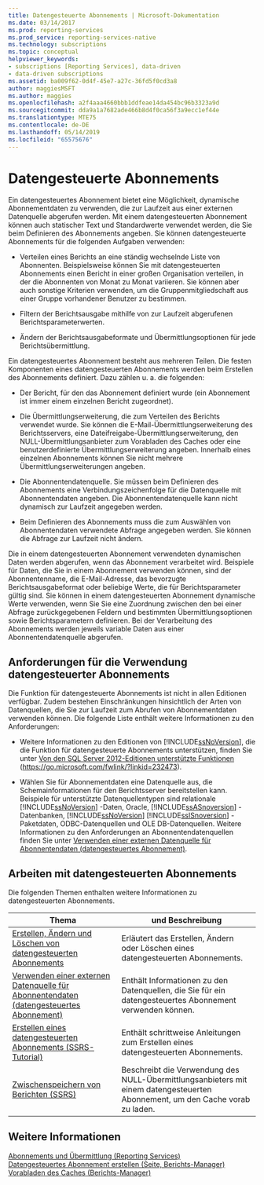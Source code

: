 ```yaml
---
title: Datengesteuerte Abonnements | Microsoft-Dokumentation
ms.date: 03/14/2017
ms.prod: reporting-services
ms.prod_service: reporting-services-native
ms.technology: subscriptions
ms.topic: conceptual
helpviewer_keywords:
- subscriptions [Reporting Services], data-driven
- data-driven subscriptions
ms.assetid: ba009f62-0d4f-45e7-a27c-36fd5f0cd3a8
author: maggiesMSFT
ms.author: maggies
ms.openlocfilehash: a2f4aaa4660bbb1ddfeae14da454bc96b3323a9d
ms.sourcegitcommit: dda9a1a7682ade466b8d4f0ca56f3a9ecc1ef44e
ms.translationtype: MTE75
ms.contentlocale: de-DE
ms.lasthandoff: 05/14/2019
ms.locfileid: "65575676"
---
```

# <a name="data-driven-subscriptions"></a>Datengesteuerte Abonnements
  Ein datengesteuertes Abonnement bietet eine Möglichkeit, dynamische Abonnementdaten zu verwenden, die zur Laufzeit aus einer externen Datenquelle abgerufen werden. Mit einem datengesteuerten Abonnement können auch statischer Text und Standardwerte verwendet werden, die Sie beim Definieren des Abonnements angeben. Sie können datengesteuerte Abonnements für die folgenden Aufgaben verwenden:  
  
-   Verteilen eines Berichts an eine ständig wechselnde Liste von Abonnenten. Beispielsweise können Sie mit datengesteuerten Abonnements einen Bericht in einer großen Organisation verteilen, in der die Abonnenten von Monat zu Monat variieren. Sie können aber auch sonstige Kriterien verwenden, um die Gruppenmitgliedschaft aus einer Gruppe vorhandener Benutzer zu bestimmen.  
  
-   Filtern der Berichtsausgabe mithilfe von zur Laufzeit abgerufenen Berichtsparameterwerten.  
  
-   Ändern der Berichtsausgabeformate und Übermittlungsoptionen für jede Berichtsübermittlung.  
  
 Ein datengesteuertes Abonnement besteht aus mehreren Teilen. Die festen Komponenten eines datengesteuerten Abonnements werden beim Erstellen des Abonnements definiert. Dazu zählen u. a. die folgenden:  
  
-   Der Bericht, für den das Abonnement definiert wurde (ein Abonnement ist immer einem einzelnen Bericht zugeordnet).  
  
-   Die Übermittlungserweiterung, die zum Verteilen des Berichts verwendet wurde. Sie können die E-Mail-Übermittlungserweiterung des Berichtsservers, eine Dateifreigabe-Übermittlungserweiterung, den NULL-Übermittlungsanbieter zum Vorabladen des Caches oder eine benutzerdefinierte Übermittlungserweiterung angeben. Innerhalb eines einzelnen Abonnements können Sie nicht mehrere Übermittlungserweiterungen angeben.  
  
-   Die Abonnentendatenquelle. Sie müssen beim Definieren des Abonnements eine Verbindungszeichenfolge für die Datenquelle mit Abonnentendaten angeben. Die Abonnentendatenquelle kann nicht dynamisch zur Laufzeit angegeben werden.  
  
-   Beim Definieren des Abonnements muss die zum Auswählen von Abonnentendaten verwendete Abfrage angegeben werden. Sie können die Abfrage zur Laufzeit nicht ändern.  
  
 Die in einem datengesteuerten Abonnement verwendeten dynamischen Daten werden abgerufen, wenn das Abonnement verarbeitet wird. Beispiele für Daten, die Sie in einem Abonnement verwenden können, sind der Abonnentenname, die E-Mail-Adresse, das bevorzugte Berichtsausgabeformat oder beliebige Werte, die für Berichtsparameter gültig sind. Sie können in einem datengesteuerten Abonnement dynamische Werte verwenden, wenn Sie Sie eine Zuordnung zwischen den bei einer Abfrage zurückgegebenen Feldern und bestimmten Übermittlungsoptionen sowie Berichtsparametern definieren. Bei der Verarbeitung des Abonnements werden jeweils variable Daten aus einer Abonnentendatenquelle abgerufen.  
  
## <a name="requirements-for-using-data-driven-subscriptions"></a>Anforderungen für die Verwendung datengesteuerter Abonnements  
 Die Funktion für datengesteuerte Abonnements ist nicht in allen Editionen verfügbar. Zudem bestehen Einschränkungen hinsichtlich der Arten von Datenquellen, die Sie zur Laufzeit zum Abrufen von Abonnementdaten verwenden können. Die folgende Liste enthält weitere Informationen zu den Anforderungen:  
  
-   Weitere Informationen zu den Editionen von [!INCLUDE[ssNoVersion](../../includes/ssnoversion-md.md)], die die Funktion für datengesteuerte Abonnements unterstützen, finden Sie unter [Von den SQL Server 2012-Editionen unterstützte Funktionen](https://go.microsoft.com/fwlink/?linkid=232473) (https://go.microsoft.com/fwlink/?linkid=232473).  
  
-   Wählen Sie für Abonnementdaten eine Datenquelle aus, die Schemainformationen für den Berichtsserver bereitstellen kann. Beispiele für unterstützte Datenquellentypen sind relationale [!INCLUDE[ssNoVersion](../../includes/ssnoversion-md.md)] -Daten, Oracle, [!INCLUDE[ssASnoversion](../../includes/ssasnoversion-md.md)] -Datenbanken, [!INCLUDE[ssNoVersion](../../includes/ssnoversion-md.md)] [!INCLUDE[ssISnoversion](../../includes/ssisnoversion-md.md)] -Paketdaten, ODBC-Datenquellen und OLE DB-Datenquellen. Weitere Informationen zu den Anforderungen an Abonnentendatenquellen finden Sie unter [Verwenden einer externen Datenquelle für Abonnentendaten &#40;datengesteuertes Abonnement&#41;](../../reporting-services/subscriptions/use-an-external-data-source-for-subscriber-data-data-driven-subscription.md).  
  
## <a name="working-with-data-driven-subscriptions"></a>Arbeiten mit datengesteuerten Abonnements  
 Die folgenden Themen enthalten weitere Informationen zu datengesteuerten Abonnements.  
  
|Thema|und Beschreibung|  
|------------|-----------------|  
|[Erstellen, Ändern und Löschen von datengesteuerten Abonnements](../../reporting-services/subscriptions/create-modify-and-delete-data-driven-subscriptions.md)|Erläutert das Erstellen, Ändern oder Löschen eines datengesteuerten Abonnements.|  
|[Verwenden einer externen Datenquelle für Abonnentendaten &#40;datengesteuertes Abonnement&#41;](../../reporting-services/subscriptions/use-an-external-data-source-for-subscriber-data-data-driven-subscription.md)|Enthält Informationen zu den Datenquellen, die Sie für ein datengesteuertes Abonnement verwenden können.|  
|[Erstellen eines datengesteuerten Abonnements &#40;SSRS-Tutorial&#41;](../../reporting-services/create-a-data-driven-subscription-ssrs-tutorial.md)|Enthält schrittweise Anleitungen zum Erstellen eines datengesteuerten Abonnements.|  
|[Zwischenspeichern von Berichten &#40;SSRS&#41;](../../reporting-services/report-server/caching-reports-ssrs.md)|Beschreibt die Verwendung des NULL-Übermittlungsanbieters mit einem datengesteuerten Abonnement, um den Cache vorab zu laden.|  
  
## <a name="see-also"></a>Weitere Informationen  
 [Abonnements und Übermittlung &#40;Reporting Services&#41;](../../reporting-services/subscriptions/subscriptions-and-delivery-reporting-services.md)   
 [Datengesteuertes Abonnement erstellen &#40;Seite, Berichts-Manager&#41;](https://msdn.microsoft.com/library/814b4653-572a-48c7-847f-b310ba0f3046)   
 [Vorabladen des Caches (Berichts-Manager)](../../reporting-services/report-server/preload-the-cache-report-manager.md)  
  
  
